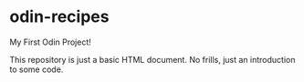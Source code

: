 # odin-recipes

My First Odin Project!

This repository is just a basic HTML document.  No frills, just an introduction to some code.
